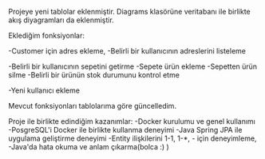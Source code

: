 Projeye yeni tablolar eklenmiştir. Diagrams klasörüne veritabanı ile birlikte akış diyagramları da eklenmiştir.

Eklediğim fonksiyonlar:

-Customer için adres ekleme, 
-Belirli bir kullanıcının adreslerini listeleme

-Belirli bir kullanıcının sepetini getirme
-Sepete ürün ekleme
-Sepetten ürün silme
-Belirli bir ürünün stok durumunu kontrol etme

-Yeni kullanıcı ekleme

Mevcut fonksiyonları tablolarıma göre güncelledim.

Proje ile birlikte edindiğim kazanımlar:
-Docker kurulumu ve genel kullanımı
-PosgreSQL'i Docker ile birlikte kullanma deneyimi
-Java Spring JPA ile uygulama geliştirme deneyimi
-Entity ilişkilerini 1-1, 1-*, *-* için deneyimleme, 
-Java'da hata okuma ve anlam çıkarma(bolca :) )